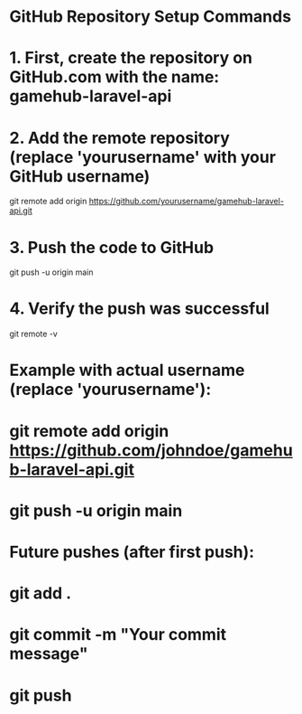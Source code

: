 # GitHub Repository Setup Commands

# 1. First, create the repository on GitHub.com with the name: gamehub-laravel-api

# 2. Add the remote repository (replace 'yourusername' with your GitHub username)
git remote add origin https://github.com/yourusername/gamehub-laravel-api.git

# 3. Push the code to GitHub
git push -u origin main

# 4. Verify the push was successful
git remote -v

# Example with actual username (replace 'yourusername'):
# git remote add origin https://github.com/johndoe/gamehub-laravel-api.git
# git push -u origin main

# Future pushes (after first push):
# git add .
# git commit -m "Your commit message"
# git push
